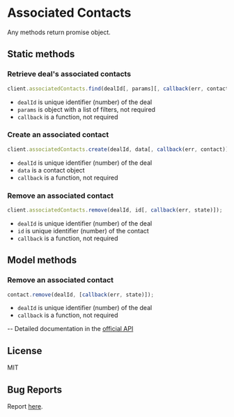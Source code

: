 # Associated Contacts

Any methods return promise object.

## Static methods

### Retrieve deal's associated contacts

```javascript
client.associatedContacts.find(dealId[, params][, callback(err, contacts)]);
```

- `dealId` is unique identifier (number) of the deal
- `params` is object with a list of filters, not required
- `callback` is a function, not required

### Create an associated contact

```javascript
client.associatedContacts.create(dealId, data[, callback(err, contact)]);
```

- `dealId` is unique identifier (number) of the deal
- `data` is a contact object
- `callback` is a function, not required

### Remove an associated contact

```javascript
client.associatedContacts.remove(dealId, id[, callback(err, state)]);
```

- `dealId` is unique identifier (number) of the deal
- `id` is unique identifier (number) of the contact
- `callback` is a function, not required

## Model methods

### Remove an associated contact

```javascript
contact.remove(dealId, [callback(err, state)]);
```

- `dealId` is unique identifier (number) of the deal
- `callback` is a function, not required

--
Detailed documentation in the [official API](https://developers.getbase.com/docs/rest/reference/associated_contacts "API Documentation")

## License
MIT

## Bug Reports
Report [here](https://github.com/yurypaleev/BaseCRM/issues?q=associated%20contacts).